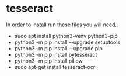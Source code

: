 # tesseract
In order to install run these files you will need..
* sudo apt install python3-venv python3-pip
* python3 -m pip install --upgrade setuptools
* python3 -m pip install --upgrade pip
* python3 -m pip install pytesseract
* python3 -m pip install pillow
* sudo apt-get install tesseract-ocr

